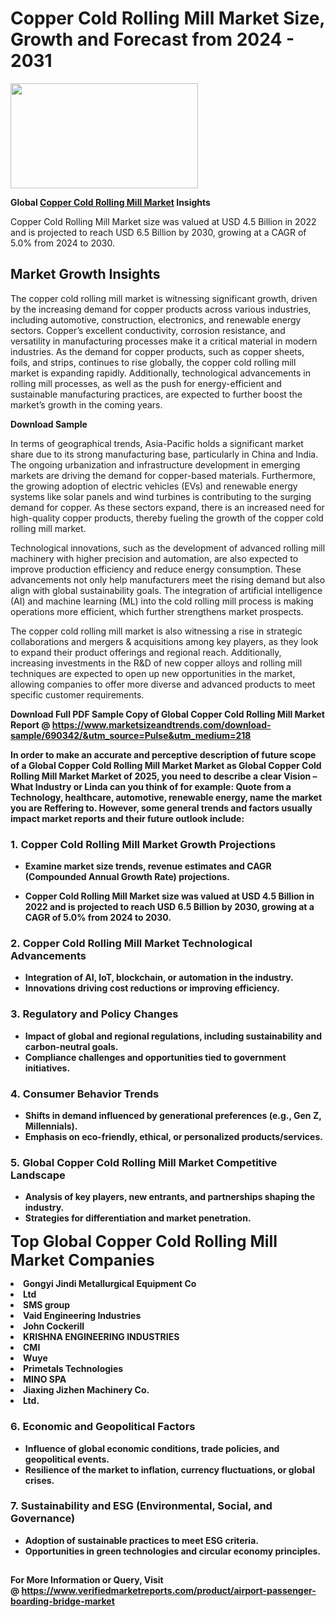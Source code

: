 <H1>Copper Cold Rolling Mill Market Size, Growth and Forecast from 2024 - 2031</H1><img class="aligncenter size-medium wp-image-584254" src="https://thirdeyenews.in/wp-content/uploads/2024/09/Global-Market-Research-300x168.jpeg" alt="" width="300" height="168" /><p><strong>Global&nbsp;<a href="https://www.marketsizeandtrends.com/download-sample/690342/&amp;utm_source=Pulse&amp;utm_medium=218">Copper Cold Rolling Mill Market</a> Insights</strong></p><p>Copper Cold Rolling Mill Market size was valued at USD 4.5 Billion in 2022 and is projected to reach USD 6.5 Billion by 2030, growing at a CAGR of 5.0% from 2024 to 2030.</p><p><h2>Market Growth Insights</h2> <p>The copper cold rolling mill market is witnessing significant growth, driven by the increasing demand for copper products across various industries, including automotive, construction, electronics, and renewable energy sectors. Copper’s excellent conductivity, corrosion resistance, and versatility in manufacturing processes make it a critical material in modern industries. As the demand for copper products, such as copper sheets, foils, and strips, continues to rise globally, the copper cold rolling mill market is expanding rapidly. Additionally, technological advancements in rolling mill processes, as well as the push for energy-efficient and sustainable manufacturing practices, are expected to further boost the market’s growth in the coming years.</p> <p><strong>Download Sample</strong></p> <p>In terms of geographical trends, Asia-Pacific holds a significant market share due to its strong manufacturing base, particularly in China and India. The ongoing urbanization and infrastructure development in emerging markets are driving the demand for copper-based materials. Furthermore, the growing adoption of electric vehicles (EVs) and renewable energy systems like solar panels and wind turbines is contributing to the surging demand for copper. As these sectors expand, there is an increased need for high-quality copper products, thereby fueling the growth of the copper cold rolling mill market.</p> <p>Technological innovations, such as the development of advanced rolling mill machinery with higher precision and automation, are also expected to improve production efficiency and reduce energy consumption. These advancements not only help manufacturers meet the rising demand but also align with global sustainability goals. The integration of artificial intelligence (AI) and machine learning (ML) into the cold rolling mill process is making operations more efficient, which further strengthens market prospects.</p> <p>The copper cold rolling mill market is also witnessing a rise in strategic collaborations and mergers & acquisitions among key players, as they look to expand their product offerings and regional reach. Additionally, increasing investments in the R&D of new copper alloys and rolling mill techniques are expected to open up new opportunities in the market, allowing companies to offer more diverse and advanced products to meet specific customer requirements.</p> <p><strong></p><p><span class=""><strong>Download Full PDF Sample Copy of Global Copper Cold Rolling Mill Market Report</strong> @ <a href="https://www.marketsizeandtrends.com/download-sample/690342/&amp;utm_source=Pulse&amp;utm_medium=218" target="_blank">https://www.marketsizeandtrends.com/download-sample/690342/&amp;utm_source=Pulse&amp;utm_medium=218</a></span></p><p>In order to make an accurate and perceptive description of future scope of a Global&nbsp;Copper Cold Rolling Mill Market Market as Global&nbsp;Copper Cold Rolling Mill Market Market of 2025, you need to describe a clear Vision &ndash; What Industry or Linda can you think of for example: Quote from a Technology, healthcare, automotive, renewable energy, name the market you are Reffering to. However, some general trends and factors usually impact market reports and their future outlook include:</p><h3>1.&nbsp;<strong>Copper Cold Rolling Mill Market Growth Projections</strong></h3><ul><li>Examine market size trends, revenue estimates and CAGR (Compounded Annual Growth Rate) projections.</li><li><p>Copper Cold Rolling Mill Market size was valued at USD 4.5 Billion in 2022 and is projected to reach USD 6.5 Billion by 2030, growing at a CAGR of 5.0% from 2024 to 2030.</p></li></ul><h3>2.&nbsp;<strong>Copper Cold Rolling Mill Market Technological Advancements</strong></h3><ul><li>Integration of AI, IoT, blockchain, or automation in the industry.</li><li>Innovations driving cost reductions or improving efficiency.</li></ul><h3>3.&nbsp;<strong>Regulatory and Policy Changes</strong></h3><ul><li>Impact of global and regional regulations, including sustainability and carbon-neutral goals.</li><li>Compliance challenges and opportunities tied to government initiatives.</li></ul><h3>4.&nbsp;<strong>Consumer Behavior Trends</strong></h3><ul><li>Shifts in demand influenced by generational preferences (e.g., Gen Z, Millennials).</li><li>Emphasis on eco-friendly, ethical, or personalized products/services.</li></ul><h3>5.&nbsp;<strong>Global Copper Cold Rolling Mill Market Competitive Landscape</strong></h3><ul><li>Analysis of key players, new entrants, and partnerships shaping the industry.</li><li>Strategies for differentiation and market penetration.</li></ul><p data-pm-slice="1 1 []"><span style="color: inherit; font-family: inherit; font-size: 25px;">Top Global Copper Cold Rolling Mill Market Companies</span></p><div class="" data-test-id=""><p><li>Gongyi Jindi Metallurgical Equipment Co</li><li> Ltd</li><li> SMS group</li><li> Vaid Engineering Industries</li><li> John Cockerill</li><li> KRISHNA ENGINEERING INDUSTRIES</li><li> CMI</li><li> Wuye</li><li> Primetals Technologies</li><li> MINO SPA</li><li> Jiaxing Jizhen Machinery Co.</li><li> Ltd.</li></p></div><h3>6.&nbsp;<strong>Economic and Geopolitical Factors</strong></h3><ul><li>Influence of global economic conditions, trade policies, and geopolitical events.</li><li>Resilience of the market to inflation, currency fluctuations, or global crises.</li></ul><h3>7.&nbsp;<strong>Sustainability and ESG (Environmental, Social, and Governance)</strong></h3><ul><li>Adoption of sustainable practices to meet ESG criteria.</li><li>Opportunities in green technologies and circular economy principles.</li></ul><h2><strong style="font-size: 14px;">For More Information or Query, Visit @&nbsp;</strong><a style="background-color: #ffffff; font-size: 14px;" href="https://www.marketsizeandtrends.com/report/copper-cold-rolling-mill-market/" target="_blank">https://www.verifiedmarketreports.com/product/airport-passenger-boarding-bridge-market</a></h2>
